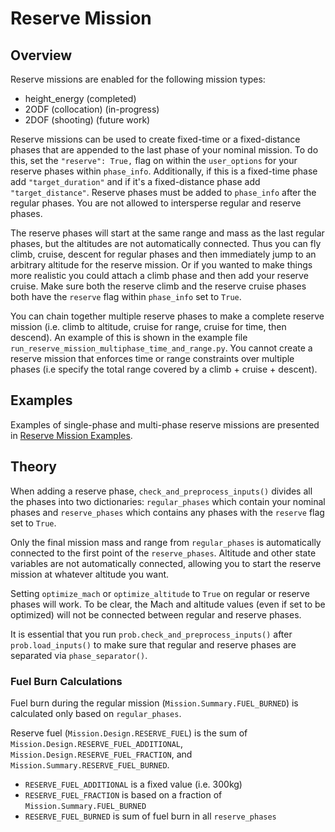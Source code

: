 # Reserve Mission

## Overview

Reserve missions are enabled for the following mission types:

* height_energy    (completed)
* 2ODF (collocation) (in-progress)
* 2DOF (shooting)    (future work)

Reserve missions can be used to create fixed-time or a fixed-distance phases that are appended to the last phase of your nominal mission.
To do this, set the `"reserve": True,` flag on within the `user_options` for your reserve phases within `phase_info`.
Additionally, if this is a fixed-time phase add `"target_duration"` and if it's a fixed-distance phase add `"target_distance"`.
Reserve phases must be added to `phase_info` after the regular phases.
You are not allowed to intersperse regular and reserve phases.

The reserve phases will start at the same range and mass as the last regular phases, but the altitudes are not automatically connected.
Thus you can fly climb, cruise, descent for regular phases and then immediately jump to an arbitrary altitude for the reserve mission.
Or if you wanted to make things more realistic you could attach a climb phase and then add your reserve cruise.
Make sure both the reserve climb and the reserve cruise phases both have the `reserve` flag within `phase_info` set to `True`.

You can chain together multiple reserve phases to make a complete reserve mission (i.e. climb to altitude, cruise for range, cruise for time, then descend).
An example of this is shown in the example file `run_reserve_mission_multiphase_time_and_range.py`.
You cannot create a reserve mission that enforces time or range constraints over multiple phases (i.e specify the total range covered by a climb + cruise + descent).

## Examples

Examples of single-phase and multi-phase reserve missions are presented in [Reserve Mission Examples](../examples/reserve_missions.md).

## Theory

When adding a reserve phase, `check_and_preprocess_inputs()` divides all the phases into two dictionaries: `regular_phases` which contain your nominal phases and `reserve_phases` which contains any phases with the `reserve` flag set to `True`.

Only the final mission mass and range from `regular_phases` is automatically connected to the first point of the `reserve_phases`.
Altitude and other state variables are not automatically connected, allowing you to start the reserve mission at whatever altitude you want.

Setting `optimize_mach` or `optimize_altitude` to `True` on regular or reserve phases will work.
To be clear, the Mach and altitude values (even if set to be optimized) will not be connected between regular and reserve phases.

It is essential that you run `prob.check_and_preprocess_inputs()` after `prob.load_inputs()` to make sure that regular and reserve phases are separated via `phase_separator()`.

### Fuel Burn Calculations

Fuel burn during the regular mission (`Mission.Summary.FUEL_BURNED`) is calculated only based on `regular_phases`.

Reserve fuel (`Mission.Design.RESERVE_FUEL`) is the sum of `Mission.Design.RESERVE_FUEL_ADDITIONAL`, `Mission.Design.RESERVE_FUEL_FRACTION`, and `Mission.Summary.RESERVE_FUEL_BURNED`.

* `RESERVE_FUEL_ADDITIONAL` is a fixed value (i.e. 300kg)
* `RESERVE_FUEL_FRACTION` is based on a fraction of `Mission.Summary.FUEL_BURNED`
* `RESERVE_FUEL_BURNED` is sum of fuel burn in all `reserve_phases`
